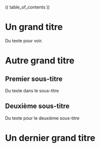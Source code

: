 (( table_of_contents ))
# Un grand titre
Du texte pour voir.
# Autre grand titre
## Premier sous-titre
Du texte dans le sous-titre
## Deuxième sous-titre
Du texte pour le deuxième sous-titre
# Un dernier grand titre
